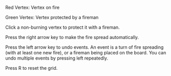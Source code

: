 Red Vertex: Vertex on fire

Green Vertex: Vertex protected by a fireman

Click a non-burning vertex to protect it with a fireman.

Press the right arrow key to make the fire spread automatically.

Press the left arrow key to undo events. An event is a turn of fire spreading (with at least one new fire), or a fireman being placed on the board. You can undo multiple events by pressing left repeatedly.

Press R to reset the grid.
